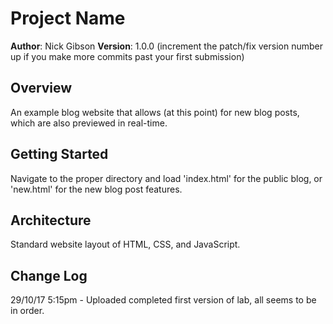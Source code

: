 # Project Name

**Author**: Nick Gibson
**Version**: 1.0.0 (increment the patch/fix version number up if you make more commits past your first submission)

## Overview
An example blog website that allows (at this point) for new blog posts, which are also previewed in real-time.

## Getting Started
Navigate to the proper directory and load 'index.html' for the public blog, or 'new.html' for the new blog post features.

## Architecture
Standard website layout of HTML, CSS, and JavaScript.

## Change Log
29/10/17 5:15pm - Uploaded completed first version of lab, all seems to be in order.
